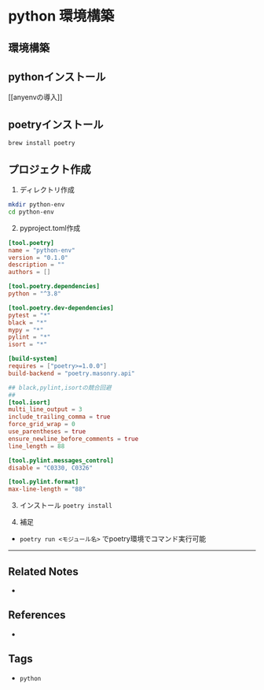 # python 環境構築
## 環境構築
## pythonインストール
[[anyenvの導入]]

## poetryインストール
`brew install poetry`

## プロジェクト作成
1. ディレクトリ作成
```bash
mkdir python-env
cd python-env
```
2. pyproject.toml作成
```toml
[tool.poetry]
name = "python-env"
version = "0.1.0"
description = ""
authors = []

[tool.poetry.dependencies]
python = "^3.8"

[tool.poetry.dev-dependencies]
pytest = "*"
black = "*"
mypy = "*"
pylint = "*"
isort = "*"

[build-system]
requires = ["poetry>=1.0.0"]
build-backend = "poetry.masonry.api"

## black,pylint,isortの競合回避
## 
[tool.isort]
multi_line_output = 3
include_trailing_comma = true
force_grid_wrap = 0
use_parentheses = true
ensure_newline_before_comments = true
line_length = 88

[tool.pylint.messages_control]
disable = "C0330, C0326"

[tool.pylint.format]
max-line-length = "88"
```
3. インストール
`poetry install`

4. 補足
- `poetry run <モジュール名>` でpoetry環境でコマンド実行可能

---
## Related Notes
- 

## References
- 

## Tags
- `python` 